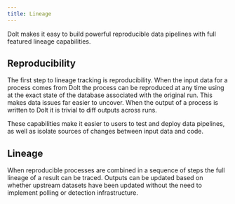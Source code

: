```yaml
---
title: Lineage
---
```


Dolt makes it easy to build powerful reproducible data pipelines with full featured lineage capabilities.

## Reproducibility
The first step to lineage tracking is reproducibility. When the input data for a process comes from Dolt the process can be reproduced at any time using at the exact state of the database associated with the original run. This makes data issues far easier to uncover. When the output of a process is written to Dolt it is trivial to diff outputs across runs.

These capabilities make it easier to users to test and deploy data pipelines, as well as isolate sources of changes between input data and code.

## Lineage
When reproducible processes are combined in a sequence of steps the full lineage of a result can be traced. Outputs can be updated based on whether upstream datasets have been updated without the need to implement polling or detection infrastructure.
